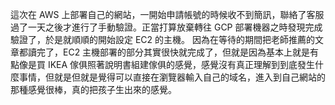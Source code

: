 這次在 AWS 上部署自己的網站，一開始申請帳號的時候收不到簡訊，聯絡了客服過了一天之後才進行了手動驗證。正當打算放棄轉往 GCP 部署機器之時發現完成驗證了，於是就順順的開始設定 EC2 的主機。
因為在等待的期間把老師推薦的文章都讀完了，EC2 主機部署的部分其實很快就完成了，但就是因為基本上就是有點像是買 IKEA 傢俱照著說明書組建傢俱的感覺，感覺沒有真正理解到到底發生什麼事情，但就是但就是覺得可以直接在瀏覽器輸入自己的域名，進入到自己網站的那種感覺很棒，真的把孩子生出來的感覺。

